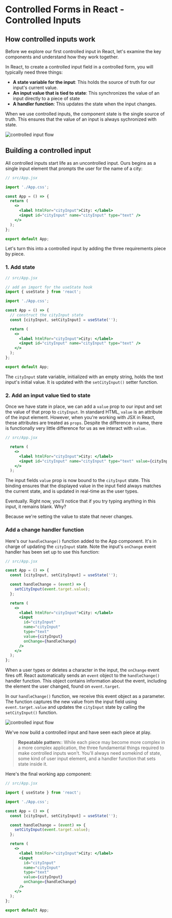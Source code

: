 # Controlled Forms in React - Controlled Inputs

## How controlled inputs work
Before we explore our first controlled input in React, let's examine the key components and understand how they work together. 

In React, to create a controlled input field in a controlled form, you will typically need three things: 

* **A state variable for the input**: This holds the source of truth for our input's current value.
* **An input value that is tied to state**: This synchronizes the value of an input directly to a piece of state
* **A handler function**: This updates the state when the input changes.

When we use controlled inputs, the component state is the single source of truth. This ensures that the value of an input is always sychronized with state.

![controlled input flow](https://pages.git.generalassemb.ly/modular-curriculum-all-courses/controlled-forms-in-react/controlled-inputs/assets/flow-chart.png)

## Building a controlled input
All controlled inputs start life as an uncontrolled input. Ours begins as a single input element that prompts the user for the name of a city: 

```jsx
// src/App.jsx

import './App.css';

const App = () => {
  return (
    <>
      <label htmlFor="cityInput">City: </label>
      <input id="cityInput" name="cityInput" type="text" />
    </>
  );
};

export default App;
```

Let's turn this into a controlled input by adding the three requirements piece by piece. 

### 1. Add state
```jsx
// src/App.jsx

// add an import for the useState hook
import { useState } from 'react';

import './App.css';

const App = () => {
  // construct the cityInput state
  const [cityInput, setCityInput] = useState('');

  return (
    <>
      <label htmlFor="cityInput">City: </label>
      <input id="cityInput" name="cityInput" type="text" />
    </>
  );
};

export default App;
```

The `cityInput` state variable, initialized with an empty string, holds the text input's initial value. It is updated with the `setCityInput()` setter function. 

### 2. Add an input value tied to state
Once we have state in place, we can add a `value` prop to our input and set the value of that prop to `cityInput`. In standard HTML, `value` is an attribute of the input element. However, when you're working with JSX in React, these attributes are treated as `props`. Despite the difference in name, there is functionally very little difference for us as we interact with `value`. 

```jsx
// src/App.jsx

  return (
    <>
      <label htmlFor="cityInput">City: </label>
      <input id="cityInput" name="cityInput" type="text" value={cityInput}/>
    </>
  );
```

The input fields `value` prop is now bound to the `cityInput` state. This binding ensures that the displayed value in the input field always matches the current state, and is updated in real-time as the user types. 

Eventually. Right now, you'll notice that if you try typing anything in this input, it remains blank. Why? 

Because we're setting the value to state that never changes.

### Add a change handler function
Here's our `handleChange()` function added to the App component. It's in charge of updating the `cityInput` state. Note the input's `onChange` event handler has been set up to use this function: 

```jsx
// src/App.jsx

const App = () => {
  const [cityInput, setCityInput] = useState('');

  const handleChange = (event) => {
    setCityInput(event.target.value);
  };

  return (
    <>
      <label htmlFor="cityInput">City: </label>
      <input 
        id="cityInput"
        name="cityInput"
        type="text"
        value={cityInput}
        onChange={handleChange}
      />
    </>
  );
};
```

When a user types or deletes a character in the input, the `onChange` event fires off. React automatically sends an `event` object to the `handleChange()` handler function. This object contains information about the event, including the element the user changed, found on `event.target`. 

In our `handleChange()` function, we receive this event object as a parameter. The function captures the new value from the input field using `event.target.value` and updates the `cityInput` state by calling the `setCityInput()` function. 

![controlled input flow](https://pages.git.generalassemb.ly/modular-curriculum-all-courses/controlled-forms-in-react/controlled-inputs/assets/flow-chart-b.png)

We've now build a controlled input and have seen each piece at play. 

> **Repeatable pattern:**: While each piece may become more complex in a more complex application, the three fundamental things required to make controlled inputs won't. You'll always need somekind of state, some kind of user input element, and a handler function that sets state inside it. 

Here's the final working app component: 

```jsx
// src/App.jsx

import { useState } from 'react';

import './App.css';

const App = () => {
  const [cityInput, setCityInput] = useState('');

  const handleChange = (event) => {
    setCityInput(event.target.value);
  };

  return (
    <>
      <label htmlFor="cityInput">City: </label>
      <input
        id="cityInput"
        name="cityInput"
        type="text"
        value={cityInput}
        onChange={handleChange}
      />
    </>
  );
};

export default App;
```